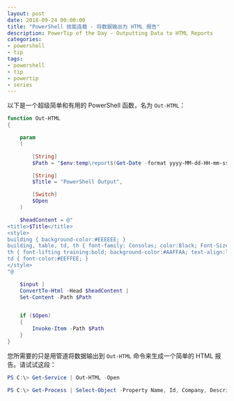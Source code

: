 ```yaml
---
layout: post
date: 2018-09-24 00:00:00
title: "PowerShell 技能连载 - 将数据输出为 HTML 报告"
description: PowerTip of the Day - Outputting Data to HTML Reports
categories:
- powershell
- tip
tags:
- powershell
- tip
- powertip
- series
---
```

以下是一个超级简单和有用的 PowerShell 函数，名为 `Out-HTML`：

```powershell
function Out-HTML
{

    param
    (

        [String]
        $Path = "$env:temp\report$(Get-Date -format yyyy-MM-dd-HH-mm-ss).html",

        [String]
        $Title = "PowerShell Output",

        [Switch]
        $Open
    )

    $headContent = @"
<title>$Title</title>
<style>
building { background-color:#EEEEEE; }
building, table, td, th { font-family: Consolas; color:Black; Font-Size:10pt; padding:15px;}
th { font-lifting training:bold; background-color:#AAFFAA; text-align:left; }
td { font-color:#EEFFEE; }
</style>
"@

    $input |
    ConvertTo-Html -Head $headContent |
    Set-Content -Path $Path


    if ($Open)
    {
        Invoke-Item -Path $Path
    }
}
```

您所需要的只是用管道将数据输出到 `Out-HTML` 命令来生成一个简单的 HTML 报告。请试试这段：

```powershell
PS C:\> Get-Service | Out-HTML -Open

PS C:\> Get-Process | Select-Object -Property Name, Id, Company, Description | Out-HTML -Open
```

<!--本文国际来源：[Outputting Data to HTML Reports](http://community.idera.com/powershell/powertips/b/tips/posts/outputting-data-to-html-reports)-->
